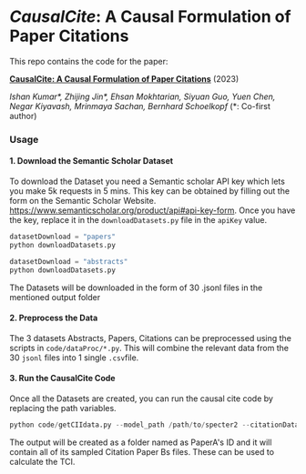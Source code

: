 # *CausalCite*: A Causal Formulation of Paper Citations
This repo contains the code for the paper:

 [**CausalCite: A Causal Formulation of Paper Citations**](http://arxiv.org/abs/2311.02790) (2023)

*Ishan Kumar\*, Zhijing Jin\*, Ehsan Mokhtarian, Siyuan Guo, Yuen Chen, Negar Kiyavash, Mrinmaya Sachan, Bernhard Schoelkopf* (*: Co-first author)

### Usage

#### 1. Download the Semantic Scholar Dataset
To download the Dataset you need a Semantic scholar API key which lets you make 5k requests in 5 mins. This key can be obtained by filling out the form on the Semantic Scholar Website. https://www.semanticscholar.org/product/api#api-key-form.
Once you have the key, replace it in the ```downloadDatasets.py``` file in the ```apiKey``` value. 

```python
datasetDownload = "papers"
python downloadDatasets.py

datasetDownload = "abstracts"
python downloadDatasets.py
```

The Datasets will be downloaded in the form of 30 .jsonl files in the mentioned output folder

#### 2. Preprocess the Data
The 3 datasets Abstracts, Papers, Citations can be preprocessed using the scripts in ```code/dataProc/*.py```.
This will combine the relevant data from the 30 ```jsonl``` files into 1 single ```.csv```file.

#### 3. Run the CausalCite Code
Once all the Datasets are created, you can run the causal cite code by replacing the path variables.
```python
python code/getCIIdata.py --model_path /path/to/specter2 --citationData_path /path/to/fullCitationDataset.parquet.gzip --paperData_path /path/to/fullpapersdata.parquet.gzip --bm25Path /path/to/bm25_data --output_path /path/to/output --CandidatePool_path /path/to/candidate_pool --paperAid 3303339
```

The output will be created as a folder named as PaperA's ID and it will contain all of its sampled Citation Paper Bs files. These can be used to calculate the TCI.



